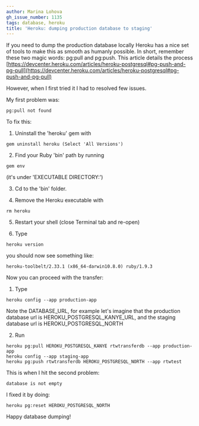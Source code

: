 ```yaml
---
author: Marina Lohova
gh_issue_number: 1135
tags: database, heroku
title: 'Heroku: dumping production database to staging'
---
```




If you need to dump the production database locally Heroku has a nice set of tools to make this as smooth as humanly possible. In short, remember these two magic words: pg:pull and pg:push. This article details the process [https://devcenter.heroku.com/articles/heroku-postgresql#pg-push-and-pg-pull](https://devcenter.heroku.com/articles/heroku-postgresql#pg-push-and-pg-pull)

However, when I first tried it I had to resolved few issues.

My first problem was:

```
pg:pull not found
```

To fix this:

1. Uninstall the 'heroku' gem with

```
gem uninstall heroku (Select 'All Versions')
```

2. Find your Ruby 'bin' path by running 

```
gem env
```
(it's under 'EXECUTABLE DIRECTORY:')

3. Cd to the 'bin' folder.

4. Remove the Heroku executable with 

```
rm heroku
```

5. Restart your shell (close Terminal tab and re-open)

6. Type 

```
heroku version
```
you should now see something like:

```
heroku-toolbelt/2.33.1 (x86_64-darwin10.8.0) ruby/1.9.3
```

Now you can proceed with the transfer:

1. Type 

```
heroku config --app production-app
```

Note the DATABASE_URL, for example let's imagine that the production database url is HEROKU_POSTGRESQL_KANYE_URL, and the staging database url is HEROKU_POSTGRESQL_NORTH

2. Run

```
heroku pg:pull HEROKU_POSTGRESQL_KANYE rtwtransferdb --app production-app
heroku config --app staging-app
heroku pg:push rtwtransferdb HEROKU_POSTGRESQL_NORTH --app rtwtest
```

This is when I hit the second problem:

```
database is not empty
```

I fixed it by doing:

```
heroku pg:reset HEROKU_POSTGRESQL_NORTH
```

Happy database dumping!


